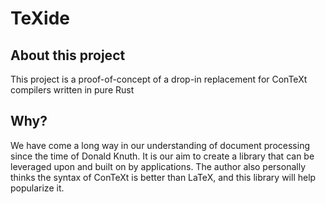 # TeXide
## About this project

This project is a proof-of-concept of a drop-in replacement for ConTeXt compilers written in pure Rust

## Why?

We have come a long way in our understanding of document processing since the time of Donald Knuth. It is our aim to create a library that can be leveraged upon and built on by applications. The author also personally thinks the syntax of ConTeXt is better than LaTeX, and this library will help popularize it.
